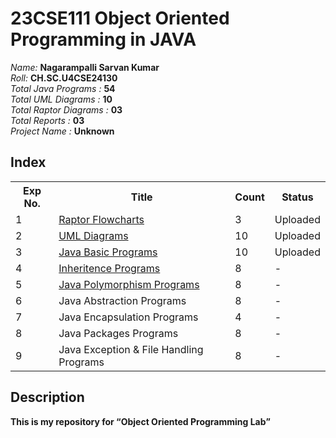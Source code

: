 # 23CSE111 Object Oriented Programming in JAVA

*Name:*  **Nagarampalli Sarvan Kumar**<br>
*Roll:*  **CH.SC.U4CSE24130**<br>
*Total Java Programs :*  **54**<br>
*Total UML Diagrams :*  **10**<br>
*Total Raptor Diagrams :*  **03**<br>
*Total Reports :*  **03**<br>
*Project Name :*  **Unknown**

## Index

<table>
  <tr>
    <th>Exp No.</th>
    <th>Title</th>
    <th>Count</th>
    <th>Status</th>
  </tr>
  <tr>
    <td>1</td>
    <td><a href='https://github.com/sarvan-2187/OOPS-LAB/tree/main/Experiment%201'>Raptor Flowcharts</a></td>
    <td>3</td>
    <td>Uploaded</td>
  </tr>
  <tr>
    <td>2</td>
    <td><a href='https://github.com/sarvan-2187/OOPS-LAB/tree/main/Experiment%202'>UML Diagrams</a></td>
    <td>10</td>
    <td>Uploaded</td>
  </tr>
  <tr>
    <td>3</td>
    <td><a href='https://github.com/sarvan-2187/OOPS-LAB/tree/main/Experiment%203/Java%20Basic%20Programs'>Java Basic Programs</td>
    <td>10</td>
    <td>Uploaded</td>
  </tr>
  <tr>
    <td>4</td>
    <td><a href='https://github.com/sarvan-2187/OOPS-LAB/tree/main/Experiment%204'>Inheritence Programs</a></td>
    <td>8</td>
    <td>-</td>
  </tr>
  <tr>
    <td>5</td>
    <td><a href='https://github.com/sarvan-2187/OOPS-LAB/tree/main/Experiment%205'>Java Polymorphism Programs</a></td>
    <td>8</td>
    <td>-</td>
  </tr>
  <tr>
    <td>6</td>
    <td>Java Abstraction Programs</td>
    <td>8</td>
    <td>-</td>
  </tr>
  <tr>
    <td>7</td>
    <td>Java Encapsulation Programs</td>
    <td>4</td>
    <td>-</td>
  </tr>
    <tr>
    <td>8</td>
    <td>Java Packages Programs</td>
    <td>8</td>
    <td>-</td>
  </tr>
  <tr>
    <td>9</td>
    <td>Java Exception & File Handling Programs</td>
    <td>8</td>
    <td>-</td>
  </tr>
</table>

## Description
<b>This is my repository for <q>Object Oriented Programming Lab</q></b>
